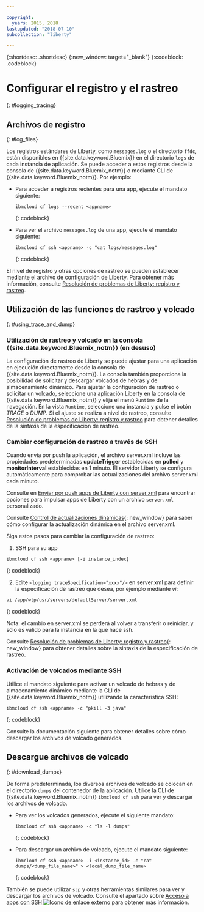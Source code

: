 ```yaml
---

copyright:
  years: 2015, 2018
lastupdated: "2018-07-10"
subcollection: "liberty"

---
```


{:shortdesc: .shortdesc}
{:new_window: target="_blank"}
{:codeblock: .codeblock}

# Configurar el registro y el rastreo
{: #logging_tracing}

## Archivos de registro
{: #log_files}

Los registros estándares de Liberty, como `messages.log` o el directorio `ffdc`, están disponibles en {{site.data.keyword.Bluemix}} en el directorio `logs` de cada instancia de aplicación. Se puede acceder a estos registros desde la consola de {{site.data.keyword.Bluemix_notm}} o mediante CLI de {{site.data.keyword.Bluemix_notm}}. Por ejemplo:

* Para acceder a registros recientes para una app, ejecute el mandato siguiente:

  ```
  ibmcloud cf logs --recent <appname>
  ```
  {: codeblock}


* Para ver el archivo `messages.log` de una app, ejecute el mandato siguiente:

  ```
  ibmcloud cf ssh <appname> -c "cat logs/messages.log"
  ```
  {: codeblock}

El nivel de registro y otras opciones de rastreo se pueden establecer mediante el archivo de configuración de Liberty. Para obtener más información, consulte [Resolución de problemas de Liberty: registro y rastreo](http://www.ibm.com/support/knowledgecenter/SSEQTP_liberty/com.ibm.websphere.wlp.doc/ae/rwlp_logging.html).

## Utilización de las funciones de rastreo y volcado
{: #using_trace_and_dump}

### Utilización de rastreo y volcado en la consola {{site.data.keyword.Bluemix_notm}} (en desuso)

La configuración de rastreo de Liberty se puede ajustar para una aplicación en ejecución directamente desde la consola de {{site.data.keyword.Bluemix_notm}}. La consola también proporciona la posibilidad de solicitar y descargar volcados de hebras y de almacenamiento dinámico. Para ajustar la configuración de rastreo o solicitar un volcado, seleccione una aplicación Liberty en la consola de {{site.data.keyword.Bluemix_notm}} y elija el menú `Runtime` de la navegación. En la vista `Runtime`, seleccione una instancia y pulse el botón *TRACE* o *DUMP*. Si el ajuste se realiza a nivel de rastreo, consulte [Resolución de problemas de Liberty: registro y rastreo](http://www.ibm.com/support/knowledgecenter/SSEQTP_liberty/com.ibm.websphere.wlp.doc/ae/rwlp_logging.html) para obtener detalles de la sintaxis de la especificación de rastreo.

### Cambiar configuración de rastreo a través de SSH

Cuando envía por push la aplicación, el archivo server.xml incluye las propiedades predeterminadas  **updateTrigger** establecidas en **polled** y **monitorInterval** establecidas en 1 minuto. El servidor Liberty se configura automáticamente para comprobar las actualizaciones del archivo server.xml cada minuto.

Consulte en [Enviar por push apps de Liberty con server.xml](https://console.ng.bluemix.net/docs/runtimes/liberty/optionsForPushing.html#options_for_pushing) para encontrar opciones para impulsar apps de Liberty con un archivo `server.xml` personalizado.

Consulte [Control de actualizaciones dinámicas](https://www.ibm.com/support/knowledgecenter/SSEQTP_liberty/com.ibm.websphere.wlp.doc/ae/twlp_setup_dyn_upd.html){: new_window} para saber cómo configurar la actualización dinámica en el archivo server.xml.

Siga estos pasos para cambiar la configuración de rastreo:

1. SSH para su app

  ```
 ibmcloud cf ssh <appname> [-i instance_index]
  ```
  {: codeblock}

2. Edite `<logging traceSpecification="xxxx"/>` en server.xml para definir la especificación de rastreo que desea, por ejemplo mediante *vi*:

  ```
vi /app/wlp/usr/servers/defaultServer/server.xml
  ```
  {: codeblock}

Nota: el cambio en server.xml se perderá al volver a transferir o reiniciar, y sólo es válido para la instancia en la que hace ssh.

Consulte [Resolución de problemas de Liberty: registro y rastreo](http://www.ibm.com/support/knowledgecenter/SSEQTP_liberty/com.ibm.websphere.wlp.doc/ae/rwlp_logging.html){: new_window} para obtener detalles sobre la sintaxis de la especificación de rastreo.

### Activación de volcados mediante SSH

Utilice el mandato siguiente para activar un volcado de hebras y de almacenamiento dinámico mediante la CLI de {{site.data.keyword.Bluemix_notm}} utilizando la característica SSH:

  ```
 ibmcloud cf ssh <appname> -c "pkill -3 java"
  ```
  {: codeblock}

Consulte la documentación siguiente para obtener detalles sobre cómo descargar los archivos de volcado generados.

## Descargue archivos de volcado
{: #download_dumps}

De forma predeterminada, los diversos archivos de volcado se colocan en el directorio `dumps` del contenedor de la aplicación. Utilice la CLI de {{site.data.keyword.Bluemix_notm}} `ibmcloud cf ssh` para ver y descargar los archivos de volcado.

* Para ver los volcados generados, ejecute el siguiente mandato:

  ```
  ibmcloud cf ssh <appname> -c "ls -l dumps"
  ```
  {: codeblock}

* Para descargar un archivo de volcado, ejecute el mandato siguiente:

  ```
  ibmcloud cf ssh <appname> -i <instance_id> -c "cat dumps/<dump_file_name>" > <local_dump_file_name>
  ```
  {: codeblock}

También se puede utilizar `scp` y otras herramientas similares para ver y descargar los archivos de volcado. Consulte el apartado sobre [Acceso a apps con SSH  ![Icono de enlace externo](../../icons/launch-glyph.svg "Icono de enlace externo")](https://docs.cloudfoundry.org/devguide/deploy-apps/ssh-apps.html) para obtener más información.

